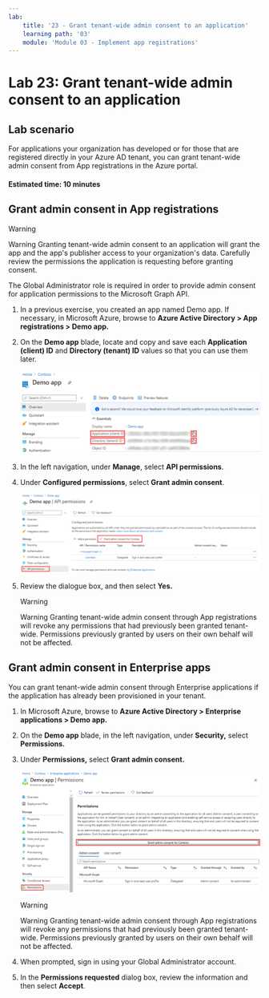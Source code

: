 ```yaml
---
lab:
    title: '23 - Grant tenant-wide admin consent to an application'
    learning path: '03'
    module: 'Module 03 - Implement app registrations'
---
```


# Lab 23: Grant tenant-wide admin consent to an application

## Lab scenario

For applications your organization has developed or for those that are registered directly in your Azure AD tenant, you can grant tenant-wide admin consent from App registrations in the Azure portal.

#### Estimated time: 10 minutes

## Grant admin consent in App registrations

> [!WARNING]
> Warning
> Granting tenant-wide admin consent to an application will grant the app and the app's publisher access to your organization's data. Carefully review the permissions the application is requesting before granting consent.

The Global Administrator role is required in order to provide admin consent for application permissions to the Microsoft Graph API.

1. In a previous exercise, you created an app named Demo app. If necessary, in Microsoft Azure, browse to **Azure Active Directory > App registrations > Demo app.**

1. On the **Demo app** blade, locate and copy and save each **Application (client) ID** and **Directory (tenant) ID** values so that you can use them later.

    ![Screen image displaying the Demo app blade with the directory ID highlighted](./media/lp3-mod3-demo-app-directory-id.png)

1. In the left navigation, under **Manage**, select **API permissions**.

1. Under **Configured permissions**, select **Grant admin consent**.

    ![Screen image displaying the API permission page with Grant admin consent for Contoso highlighted](./media/lp3-mod3-api-permissions-admin-consent.png)

1. Review the dialogue box, and then select **Yes.**

    > [!WARNING]
    > Warning
    > Granting tenant-wide admin consent through App registrations will revoke any permissions that had previously been granted tenant-wide. Permissions previously granted by users on their own behalf will not be affected.

## Grant admin consent in Enterprise apps

You can grant tenant-wide admin consent through Enterprise applications if the application has already been provisioned in your tenant.

1. In Microsoft Azure, browse to **Azure Active Directory > Enterprise applications > Demo app.**

1. On the **Demo app** blade, in the left navigation, under **Security,** select **Permissions.**

1. Under **Permissions,** select **Grant admin consent.**

    ![Screen image displaying the Demo app permissions page with Grant admin consent for Contoso highlighted](./media/lp3-mod3-grant-admin-consent-in-enterprise-app.png)

    > [!WARNING]
    > Warning
    > Granting tenant-wide admin consent through App registrations will revoke any permissions that had previously been granted tenant-wide. Permissions previously granted by users on their own behalf will not be affected.

1. When prompted, sign in using your Global Administrator account.

1. In the **Permissions requested** dialog box, review the information and then select **Accept**.

